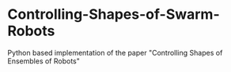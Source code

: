 # Controlling-Shapes-of-Swarm-Robots
Python based implementation of the paper "Controlling Shapes of Ensembles of Robots" 
